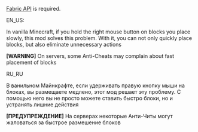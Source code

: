 [Fabric API](https://modrinth.com/mod/fabric-api) is required.

EN_US:

In vanilla Minecraft, if you hold the right mouse button on blocks you place slowly, this mod solves this problem.
With it, you can not only quickly place blocks, but also eliminate unnecessary actions

**[WARNING]** On servers, some Anti-Cheats may complain about fast placement of blocks

RU_RU

В ванильном Майнкрафте, если удерживать правую кнопку мыши на блоках, вы размещаете медлено, этот мод решает эту проблему.
C помощью него вы не просто можете ставить быстро блоки, но и устранять лишние действия

**[ПРЕДУПРЕЖДЕНИЕ]** На серверах некоторые Анти-Читы могут жаловаться за быстрое размешение блоков
